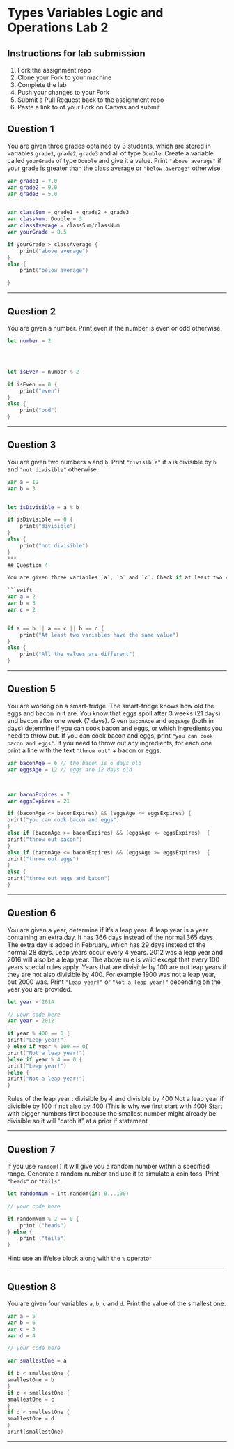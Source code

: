 # Types Variables Logic and Operations Lab 2

## Instructions for lab submission

1. Fork the assignment repo
1. Clone your Fork to your machine
1. Complete the lab
1. Push your changes to your Fork
1. Submit a Pull Request back to the assignment repo
1. Paste a link to of your Fork on Canvas and submit

## Question 1

You are given three grades obtained by 3 students, which are stored in variables `grade1`, `grade2`, `grade3` and all of type `Double`.
Create a variable called `yourGrade` of type `Double` and give it a value.
Print `"above average"` if your grade is greater than the class average or `"below average"` otherwise.

```swift
var grade1 = 7.0
var grade2 = 9.0
var grade3 = 5.0


var classSum = grade1 + grade2 + grade3
var classNum: Double = 3
var classAverage = classSum/classNum
var yourGrade = 8.5

if yourGrade > classAverage {
    print("above average")
}
else {
    print("below average")

}

```
***
## Question 2

You are given a number. Print even if the number is even or odd otherwise.

```swift
let number = 2




let isEven = number % 2

if isEven == 0 {
    print("even")
}
else {
    print("odd")
}
```
***
## Question 3

You are given two numbers `a` and `b`. Print `"divisible"` if `a` is divisible by `b` and `"not divisible"` otherwise.

```swift
var a = 12
var b = 3


let isDivisible = a % b

if isDivisible == 0 {
    print("divisible")
}
else {
    print("not divisible")
}
***
## Question 4

You are given three variables `a`, `b` and `c`. Check if at least two variables have the same value. If that is true, print `"At least two variables have the same value"` otherwise print `"All the values are different"`.

```swift
var a = 2
var b = 3
var c = 2


if a == b || a == c || b == c {
    print("At least two variables have the same value")
}
else {
    print("All the values are different")
}

```
***
## Question 5

You are working on a smart-fridge. The smart-fridge knows how old the eggs and bacon in it are. You know that eggs spoil after 3 weeks (21 days) and bacon after one week (7 days). Given `baconAge` and `eggsAge` (both in days) determine if you can cook bacon and eggs, or which ingredients you need to throw out. If you can cook bacon and eggs, print `"you can cook bacon and eggs"`. If you need to throw out any ingredients, for each one print a line with the text `"throw out"` + bacon or eggs.

```swift
var baconAge = 6 // the bacon is 6 days old
var eggsAge = 12 // eggs are 12 days old



var baconExpires = 7
var eggsExpires = 21

if (baconAge <= baconExpires) && (eggsAge <= eggsExpires) {
print("you can cook bacon and eggs")
}
else if (baconAge >= baconExpires) && (eggsAge <= eggsExpires)  {
print("throw out bacon")
}
else if (baconAge <= baconExpires) && (eggsAge >= eggsExpires)  {
print("throw out eggs")
}
else {
print("throw out eggs and bacon")
}

```


***
## Question 6

You are given a year, determine if it’s a leap year. A leap year is a year containing an extra day. It has 366 days instead of the normal 365 days. The extra day is added in February, which has 29 days instead of the normal 28 days. Leap years occur every 4 years. 2012 was a leap year and 2016 will also be a leap year.
The above rule is valid except that every 100 years special rules apply. Years that are divisible by 100 are not leap years if they are not also divisible by 400. For example 1900 was not a leap year, but 2000 was. Print `"Leap year!"` or `"Not a leap year!"` depending on the year you are provided.

```swift
let year = 2014

// your code here
var year = 2012

if year % 400 == 0 {
print("Leap year!")
} else if year % 100 == 0{
print("Not a leap year!")
}else if year % 4 == 0 {
print("Leap year!")
}else {
print("Not a leap year!")
}
```
Rules of the leap year : divisible by 4 and divisible by 400
Not a leap year if divisible by 100 if not also by 400 (This is why we first start with 400)
Start with bigger numbers first because the smallest number might already be divisible so it will "catch it" at a prior if statement


***
## Question 7

If you use `random()` it will give you a random number within a specified range. Generate a random number and use it to simulate a coin toss. Print `"heads"` or `"tails"`.

```swift
let randomNum = Int.random(in: 0...100) 

// your code here

if randomNum % 2 == 0 {
    print ("heads")
} else {
    print ("tails")
}
```

Hint: use an if/else block along with the `%` operator

***
## Question 8

You are given four variables `a`, `b`, `c` and `d`. Print the value of the smallest one.

```swift
var a = 5
var b = 6
var c = 3
var d = 4

// your code here

var smallestOne = a

if b < smallestOne {
smallestOne = b
}
if c < smallestOne {
smallestOne = c
}
if d < smallestOne {
smallestOne = d
}
print(smallestOne)
```


***
